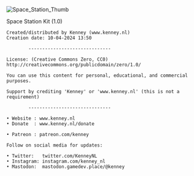 ![Space_Station_Thumb](Assets/Thumbnail/Space_station_Thumb.png)	

Space Station Kit (1.0)

	Created/distributed by Kenney (www.kenney.nl)
	Creation date: 10-04-2024 13:50
	
			------------------------------

	License: (Creative Commons Zero, CC0)
	http://creativecommons.org/publicdomain/zero/1.0/

	You can use this content for personal, educational, and commercial purposes.

	Support by crediting 'Kenney' or 'www.kenney.nl' (this is not a requirement)

			------------------------------

	• Website : www.kenney.nl
	• Donate  : www.kenney.nl/donate

	• Patreon : patreon.com/kenney
	
	Follow on social media for updates:

	• Twitter:   twitter.com/KenneyNL
	• Instagram: instagram.com/kenney_nl
	• Mastodon:  mastodon.gamedev.place/@kenney
